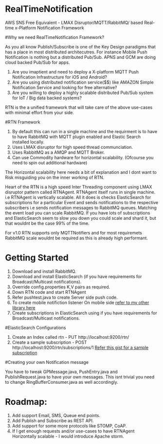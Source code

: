 # RealTimeNotification
AWS SNS Free Equivalent - LMAX Disruptor/MQTT/RabbitMQ/ based Real-time x-Platform Notification Framework


#Why we need RealTimeNotification Framework?

As you all know Publish/Subscribe is one of the Key Design paradigms that has a place in most distributed architecutres.
For instance Mobile Push Notification is nothing but a distributed Pub/Sub. APNS and GCM are doing cloud backed Pub/Sub for apps.

1. Are you imaptient and need to deploy a X-platform MQTT Push Notification Infrastructure for iOS and Android?
2. Are you using distributed notification service($$) like AMAZON Simple Notification Service and looking for free alternative?
3. Are you willing to deploy a highly scalable distributed Pub/Sub system for IoT / Big data backed systems?

RTN is the a unified framework that will take care of the above use-cases with minimal effort from your side.

#RTN Framework

1. By default this can run in a single machine and the requirment is to have to have RabbitMQ with MQTT plugin enabled and Elastic Search installed locally.
2. Uses LMAX disruptor for high speed thread communciation.
3. Uses RabbitMQ as a AMQP and MQTT Broker.
4. Can use Commodity hardware for horizontal scalability. (Ofcourse you need to spin out additional hardware)

The Horizontal scalability here needs a bit of explanation and I dont want to Risk misguiding you on the inner working of RTN.

Heart of the RTN is a high speed Inter Threading component using LMAX disruptor pattern called RTNAgent. RTNAgent itself runs in single machine. i.e RTNAgent is vertically scalable. All it does is checks ElasticSearch for subscriptions for a particular Event and sends notifications to the respective subscribers i.e sends notification messages to RabbitMQ queues. Matching the event load you can scale RabbitMQ. If you have lots of subscriptions and ElasticSearch seem to slow you down you could scale and shard it, but that wouldnt be the case 99% of the time. 

For v1.0 RTN supports only MQTTNotifiers and for most requiremets RabbitMQ scale wouldnt be required as this is already high performant. 

# Getting Started

1. Download and install RabbitMQ.
2. Download and install ElasticSearch (if you have requirements for Broadcast/Multicast notifications).
3. Override config.properties K,V pairs as required.
4. Down RTN code and start RTNAgent
5. Refer pushtest.java to create Server side push code.
6. To create mobile notifiction listener On mobile side [refer to my other library here ](https://github.com/PrithivirajDamodaran/MQTTPush4Android)
7. Create subscriptions in ElasticSearch using if you have requirements for Broadcast/Multicast notifications.


#ElasticSearch Configurations
1. Create an Index called rtn - PUT http://localhost:9200/rtn/
2. Create a sample subscription - POST http://localhost:9200/rtn/subscriptions/1
    [Refer this gist for a sample subscription](https://gist.github.com/PrithivirajDamodaran/f8dba8d3a1625a85aa2d)


#Creating your own Notification message

You have to tweak GPMessage.java, PushEntry.java and PublishRequest.java to have your own messages. This isnt trivial you need to change RingBufferConsumer.java as well accordingly.

# Roadmap:

1. Add support Email, SMS, Queue end points.
2. Add Publish and Subscribe as REST API.
2. Add support for some more protocols like STOMP, CoAP.
2. If I get enough requests and/or use-cases to have RTNAgent Horizontally scalable - I would introduce Apache storm. 



